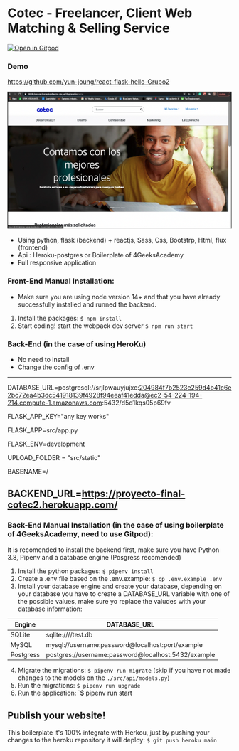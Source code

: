 # Cotec - Freelancer, Client Web Matching & Selling Service
[![Open in Gitpod](https://gitpod.io/button/open-in-gitpod.svg)](https://gitpod.io#https://github.com/4GeeksAcademy/react-flask-hello.git)



### Demo
https://github.com/yun-joung/react-flask-hello-Grupo2

[![Video Label](src/youtube.png)](https://youtu.be/lkcHM-1ZOJA)



- Using python, flask (backend) + reactjs, Sass, Css, Bootstrp, Html, flux (frontend)
- Api : Heroku-postgres or Boilerplate of 4GeeksAcademy
- Full responsive application



### Front-End Manual Installation:

- Make sure you are using node version 14+ and that you have already successfully installed and runned the backend.

1. Install the packages: `$ npm install`
2. Start coding! start the webpack dev server `$ npm run start`



### Back-End (in the case of using HeroKu)

- No need to install 
- Change the config of .env 
---------------------------------------------------------------------------------------------------------------------------------------------------------------
DATABASE_URL=postgresql://srjlpwauyjujxc:204984f7b2523e259d4b41c6e2bc72ea4b3dc541918139f4928f94eeaf41edda@ec2-54-224-194-214.compute-1.amazonaws.com:5432/d5d1kqs05p69fv

FLASK_APP_KEY="any key works"

FLASK_APP=src/app.py

FLASK_ENV=development

UPLOAD_FOLDER = "src/static"

BASENAME=/

BACKEND_URL=https://proyecto-final-cotec2.herokuapp.com/
---------------------------------------------------------------------------------------------------------------------------------------------------------------



### Back-End Manual Installation (in the case of using boilerplate of 4GeeksAcademy, need to use Gitpod):

It is recomended to install the backend first, make sure you have Python 3.8, Pipenv and a database engine (Posgress recomended)

1. Install the python packages: `$ pipenv install`
2. Create a .env file based on the .env.example: `$ cp .env.example .env`
3. Install your database engine and create your database, depending on your database you have to create a DATABASE_URL variable with one of the possible values, make sure yo replace the valudes with your database information:

| Engine	| DATABASE_URL 						|
| ------------- | ----------------------------------------------------- |
| SQLite	| sqlite:////test.db	 				|
| MySQL		| mysql://username:password@localhost:port/example	|
| Postgress	| postgres://username:password@localhost:5432/example 	|

4. Migrate the migrations: `$ pipenv run migrate` (skip if you have not made changes to the models on the `./src/api/models.py`)
5. Run the migrations: `$ pipenv run upgrade`
6. Run the application: `$ pipenv run start



## Publish your website!

This boilerplate it's 100% integrate with Herkou, just by pushing your changes to the heroku repository it will deploy: `$ git push heroku main`

